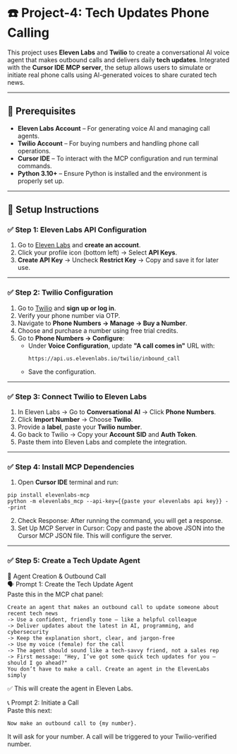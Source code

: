 # ☎️ Project-4: Tech Updates Phone Calling

This project uses **Eleven Labs** and **Twilio** to create a conversational AI voice agent that makes outbound calls and delivers daily **tech updates**. Integrated with the **Cursor IDE MCP server**, the setup allows users to simulate or initiate real phone calls using AI-generated voices to share curated tech news.

---

## 🔧 Prerequisites

- **Eleven Labs Account** – For generating voice AI and managing call agents.
- **Twilio Account** – For buying numbers and handling phone call operations.
- **Cursor IDE** – To interact with the MCP configuration and run terminal commands.
- **Python 3.10+** – Ensure Python is installed and the environment is properly set up.

---

## 🚀 Setup Instructions

### ✅ Step 1: Eleven Labs API Configuration

1. Go to [Eleven Labs](https://www.elevenlabs.io) and **create an account**.
2. Click your profile icon (bottom left) → Select **API Keys**.
3. **Create API Key** → Uncheck **Restrict Key** → Copy and save it for later use.

---

### ✅ Step 2: Twilio Configuration

1. Go to [Twilio](https://www.twilio.com) and **sign up or log in**.
2. Verify your phone number via OTP.
3. Navigate to **Phone Numbers → Manage → Buy a Number**.
4. Choose and purchase a number using free trial credits.
5. Go to **Phone Numbers → Configure**:
   - Under **Voice Configuration**, update **"A call comes in"** URL with:
     ```
     https://api.us.elevenlabs.io/twilio/inbound_call
     ```
   - Save the configuration.

---

### ✅ Step 3: Connect Twilio to Eleven Labs

1. In Eleven Labs → Go to **Conversational AI** → Click **Phone Numbers**.
2. Click **Import Number** → Choose **Twilio**.
3. Provide a **label**, paste your **Twilio number**.
4. Go back to Twilio → Copy your **Account SID** and **Auth Token**.
5. Paste them into Eleven Labs and complete the integration.

---

### ✅ Step 4: Install MCP Dependencies

1. Open **Cursor IDE** terminal and run:
```
pip install elevenlabs-mcp
python -m elevenlabs_mcp --api-key={{paste your elevenlabs api key}} --print
```
2. Check Response: After running the command, you will get a response.
3. Set Up MCP Server in Cursor: Copy and paste the above JSON into the Cursor MCP JSON file. This will configure the server.

---

### ✅ Step 5: Create a Tech Update Agent

🤖 Agent Creation & Outbound Call <br>
🗣️ Prompt 1: Create the Tech Update Agent <br>
Paste this in the MCP chat panel: <br>
```
Create an agent that makes an outbound call to update someone about recent tech news
-> Use a confident, friendly tone — like a helpful colleague
-> Deliver updates about the latest in AI, programming, and cybersecurity
-> Keep the explanation short, clear, and jargon-free
-> Use my voice (female) for the call
-> The agent should sound like a tech-savvy friend, not a sales rep
-> First message: "Hey, I’ve got some quick tech updates for you — should I go ahead?"
You don’t have to make a call. Create an agent in the ElevenLabs simply
```
✅ This will create the agent in Eleven Labs.

📞 Prompt 2: Initiate a Call <br>
Paste this next: <br>
```
Now make an outbound call to {my number}.
```
It will ask for your number. A call will be triggered to your Twilio-verified number.
